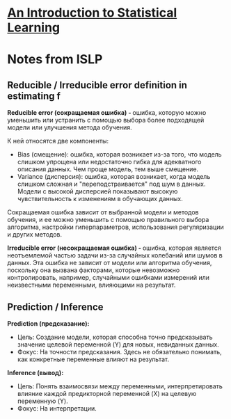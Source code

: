 # [An Introduction to Statistical Learning](https://www.statlearning.com/)

# Notes from ISLP

## Reducible / Irreducible error definition in estimating f
<b> Reducible error (сокращаемая ошибка) - </b> ошибка, которую можно уменьшить или устранить с помощью выбора более подходящей модели или улучшения метода обучения. <br>

К ней относятся две компоненты:
- Bias (смещение): ошибка, которая возникает из-за того, что модель слишком упрощена или недостаточно гибка для адекватного описания данных. Чем проще модель, тем выше смещение.
- Variance (дисперсия): ошибка, которая возникает, когда модель слишком сложная и "переподстраивается" под шум в данных. Модели с высокой дисперсией показывают высокую чувствительность к изменениям в обучающих данных.

Сокращаемая ошибка зависит от выбранной модели и методов обучения, и ее можно уменьшить с помощью правильного выбора алгоритма, настройки гиперпараметров, использования регуляризации и других методов.

<b> Irreducible error (несокращаемая ошибка) - </b> ошибка, которая является неотъемлемой частью задачи из-за случайных колебаний или шумов в данных. Эта ошибка не зависит от модели или алгоритма обучения, поскольку она вызвана факторами, которые невозможно контролировать, например, случайными ошибками измерений или неизвестными переменными, влияющими на результат.


## Prediction / Inference

<b>Prediction (предсказание):</b>

- Цель: Создание модели, которая способна точно предсказывать значение целевой переменной (Y) для новых, невиданных данных.
- Фокус: На точности предсказания. Здесь не обязательно понимать, как конкретные переменные влияют на результат.

<b>Inference (вывод):</b>

- Цель: Понять взаимосвязи между переменными, интерпретировать влияние каждой предикторной переменной (X) на целевую переменную (Y).
- Фокус: На интерпретации.


